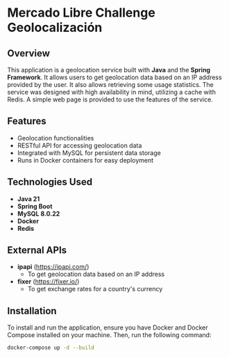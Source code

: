 # Mercado Libre Challenge Geolocalización

## Overview

This application is a geolocation service built with **Java** and the **Spring Framework**.
It allows users to get geolocation data based on an IP address provided by the user.
It also allows retrieving some usage statistics.
The service was designed with high availability in mind, utilizing a cache with Redis.
A simple web page is provided to use the features of the service.

## Features

- Geolocation functionalities
- RESTful API for accessing geolocation data
- Integrated with MySQL for persistent data storage
- Runs in Docker containers for easy deployment

## Technologies Used

- **Java 21**
- **Spring Boot**
- **MySQL 8.0.22**
- **Docker**
- **Redis**

## External APIs

- **ipapi** (https://ipapi.com/)
  - To get geolocation data based on an IP address
- **fixer** (https://fixer.io/)
  - To get exchange rates for a country's currency

## Installation

To install and run the application, ensure you have Docker and Docker Compose installed on your machine. Then, run the following command:

```bash
docker-compose up -d --build
